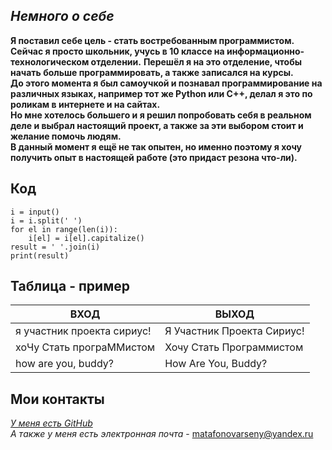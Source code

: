 ## *Немного о себе* 
**Я поставил себе цель - стать востребованным программистом.**<br/>
**Сейчас я просто школьник, учусь в 10 классе на информационно-технологическом отделении.**
**Перешёл я на это отделение, чтобы начать больше программировать, а также записался на курсы.**<br/>
**До этого момента я был самоучкой и познавал программирование на различных языках, например тот же Python или C++, делал я это по роликам в интернете и на сайтах.**<br/>
**Но мне хотелось большего и я решил попробовать себя в реальном деле и выбрал настоящий проект, а также за эти выбором стоит и желание помочь людям.**<br/>
**В данный момент я ещё не так опытен, но именно поэтому я хочу получить опыт в настоящей работе (это придаст резона что-ли).**

## Код
```
i = input()
i = i.split(' ')
for el in range(len(i)):
    i[el] = i[el].capitalize()
result = ' '.join(i)
print(result)
```
## Таблица - пример

| ВХОД                       | ВЫХОД                      |
|----------------------------|----------------------------|
| я участник проекта сириус! | Я Участник Проекта Сириус! |
| хоЧу Стать програММистом   | Хочу Стать Программистом   |
| how are you, buddy?        | How Are You, Buddy?        |

## Мои контакты
[*У меня есть GitHub*](https://github.com/foruga)<br/>
*А также у меня есть электронная почта* - matafonovarseny@yandex.ru
